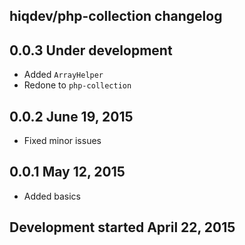 hiqdev/php-collection changelog
-------------------------------

## 0.0.3 Under development

- Added `ArrayHelper`
- Redone to `php-collection`

## 0.0.2 June 19, 2015

- Fixed minor issues

## 0.0.1 May 12, 2015

- Added basics

## Development started April 22, 2015

